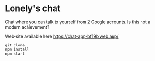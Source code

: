 # Lonely's chat

Chat where you can talk to yourself from 2 Google accounts. Is this not a modern achievement?

Web-site available here https://chat-app-bf19b.web.app/

```
git clone
npm install
npm start

```
